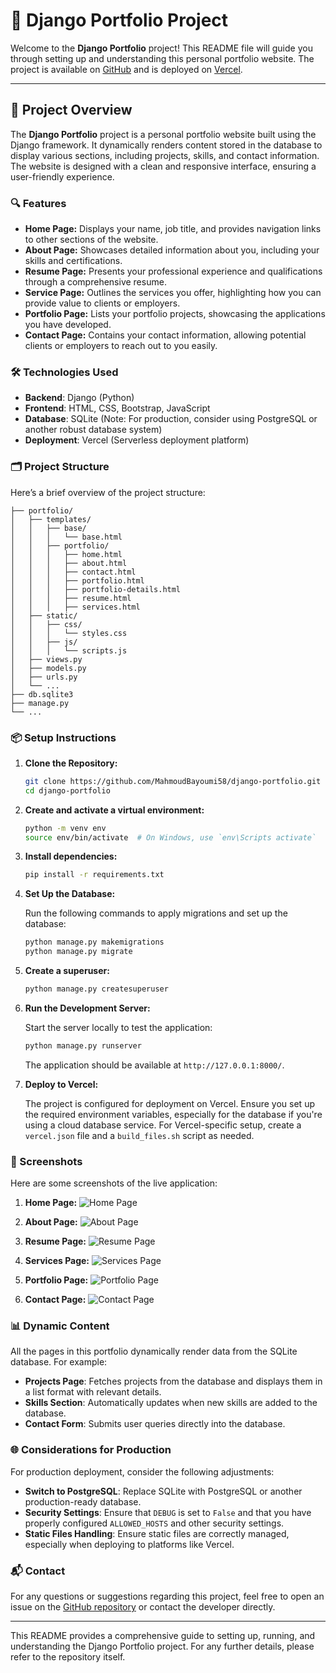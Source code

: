 
# 🎨 Django Portfolio Project

Welcome to the **Django Portfolio** project! This README file will guide you through setting up and understanding this personal portfolio website. The project is available on [GitHub](https://github.com/MahmoudBayoumi58/django-portfolio) and is deployed on [Vercel](https://django-portfolio-6e60o6x7k-mahmoud-bayoumis-projects.vercel.app/).

---

## 🚀 Project Overview

The **Django Portfolio** project is a personal portfolio website built using the Django framework. It dynamically renders content stored in the database to display various sections, including projects, skills, and contact information. The website is designed with a clean and responsive interface, ensuring a user-friendly experience.

### 🔍 Features

- **Home Page:** Displays your name, job title, and provides navigation links to other sections of the website.
- **About Page:** Showcases detailed information about you, including your skills and certifications.
- **Resume Page:** Presents your professional experience and qualifications through a comprehensive resume.
- **Service Page:** Outlines the services you offer, highlighting how you can provide value to clients or employers.
- **Portfolio Page:** Lists your portfolio projects, showcasing the applications you have developed.
- **Contact Page:** Contains your contact information, allowing potential clients or employers to reach out to you easily.

### 🛠️ Technologies Used

- **Backend**: Django (Python)
- **Frontend**: HTML, CSS, Bootstrap, JavaScript
- **Database**: SQLite (Note: For production, consider using PostgreSQL or another robust database system)
- **Deployment**: Vercel (Serverless deployment platform)

### 🗂️ Project Structure

Here’s a brief overview of the project structure:

```plaintext
├── portfolio/
│   ├── templates/
│   │   ├── base/
│   │   │   └── base.html
│   │   ├── portfolio/
│   │   │   ├── home.html
│   │   │   ├── about.html
│   │   │   ├── contact.html
│   │   │   ├── portfolio.html
│   │   │   ├── portfolio-details.html
│   │   │   ├── resume.html
│   │   │   ├── services.html
│   ├── static/
│   │   ├── css/
│   │   │   └── styles.css
│   │   ├── js/
│   │   │   └── scripts.js
│   ├── views.py
│   ├── models.py
│   ├── urls.py
│   └── ...
├── db.sqlite3
├── manage.py
└── ...
```

### 📦 Setup Instructions

1. **Clone the Repository:**

   ```bash
   git clone https://github.com/MahmoudBayoumi58/django-portfolio.git
   cd django-portfolio
   ```

2. **Create and activate a virtual environment:**

    ```bash
    python -m venv env
    source env/bin/activate  # On Windows, use `env\Scripts activate`
    ```

3. **Install dependencies:**

    ```bash
    pip install -r requirements.txt
    ```

4. **Set Up the Database:**

   Run the following commands to apply migrations and set up the database:

   ```bash
   python manage.py makemigrations
   python manage.py migrate
   ```

5. **Create a superuser:**

    ```bash
    python manage.py createsuperuser
    ```

6. **Run the Development Server:**

   Start the server locally to test the application:

   ```bash
   python manage.py runserver
   ```

   The application should be available at `http://127.0.0.1:8000/`.

7. **Deploy to Vercel:**

   The project is configured for deployment on Vercel. Ensure you set up the required environment variables, especially for the database if you're using a cloud database service. For Vercel-specific setup, create a `vercel.json` file and a `build_files.sh` script as needed.

### 📸 Screenshots

Here are some screenshots of the live application:

1. **Home Page:**
   ![Home Page](https://raw.githubusercontent.com/MahmoudBayoumi58/django-portfolio/main/staticfiles/portfolio/img/portfolio-images/home.png)

2. **About Page:**
   ![About Page](https://raw.githubusercontent.com/MahmoudBayoumi58/django-portfolio/main/staticfiles/portfolio/img/portfolio-images/about.png)

3. **Resume Page:**
   ![Resume Page](https://raw.githubusercontent.com/MahmoudBayoumi58/django-portfolio/main/staticfiles/portfolio/img/portfolio-images/resume.png)

4. **Services Page:**
   ![Services Page](https://raw.githubusercontent.com/MahmoudBayoumi58/django-portfolio/main/staticfiles/portfolio/img/portfolio-images/services.png)

5. **Portfolio Page:**
   ![Portfolio Page](https://raw.githubusercontent.com/MahmoudBayoumi58/django-portfolio/main/staticfiles/portfolio/img/portfolio-images/portfolio.png)

6. **Contact Page:**
   ![Contact Page](https://raw.githubusercontent.com/MahmoudBayoumi58/django-portfolio/main/staticfiles/portfolio/img/portfolio-images/contact.png)

### 📊 Dynamic Content

All the pages in this portfolio dynamically render data from the SQLite database. For example:

- **Projects Page**: Fetches projects from the database and displays them in a list format with relevant details.
- **Skills Section**: Automatically updates when new skills are added to the database.
- **Contact Form**: Submits user queries directly into the database.

### 🌐 Considerations for Production

For production deployment, consider the following adjustments:

- **Switch to PostgreSQL**: Replace SQLite with PostgreSQL or another production-ready database.
- **Security Settings**: Ensure that `DEBUG` is set to `False` and that you have properly configured `ALLOWED_HOSTS` and other security settings.
- **Static Files Handling**: Ensure static files are correctly managed, especially when deploying to platforms like Vercel.

### 📬 Contact

For any questions or suggestions regarding this project, feel free to open an issue on the [GitHub repository](https://github.com/MahmoudBayoumi58/django-portfolio) or contact the developer directly.

---

This README provides a comprehensive guide to setting up, running, and understanding the Django Portfolio project. For any further details, please refer to the repository itself.
